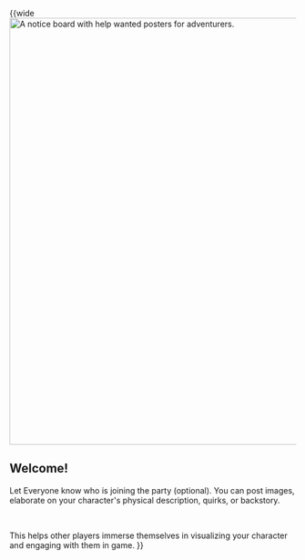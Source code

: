 <!-- Character Introductions -->
<!-- Post in Forums 1/4 -->

<!-- Reference URLS -->
[Homebrewery]: https://homebrewery.naturalcrit.com/ "Naturalcrit's Homebrewery V3.0.0"
[Repo Files]: https://github.com/Tougher-Together-DnD/common-game-assets/tree/main/campaign-details "Tougher Together Files"

<!-- Images -->
[Main Banner]: https://raw.githubusercontent.com/Tougher-Together-DnD/common-game-assets/main/campaign-details/images/character-introductions-banner.png#banner "A notice board with help wanted posters for adventurers."

<style>
/* CSS style for NaturalCrit's Homebrewery V3.0.0 */
.page { background-color: transparent; }
.page#p1{ text-align:left; }
.page#p1:after{ display:none; }
.page p+p { margin-top:.2em; }
.page blockquote { margin-top:1em; margin-bottom:2em; }
.page h1, .page h2, .page h3, .page h4, sup, span { color:#006699; }
span { font-weight:bold; }
ul li { line-height:2; }
.page table tbody tr td { border:1px solid #1C6EA4; text-align:left; }
th:empty { display:none; }

/* css for markdown */
img[src*="#banner"] { display:block; margin-left:auto; margin-right:auto; width:750px; }
</style>

{{wide
![][Main Banner]

## Welcome!
Let Everyone know who is joining the party (optional). You can post images, elaborate on your character's physical description, quirks, or backstory.

<br>

This helps other players immerse themselves in visualizing your character and engaging with them in game.
}}